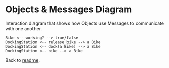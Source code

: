 # Objects & Messages Diagram

Interaction diagram that shows how Objects use Messages to communicate with one another.

```
Bike <-- working? --> true/false
DockingStation <-- release_bike --> a Bike
DockingStation <-- dock(a Bike) --> a Bike
DockingStation <-- bike --> a Bike
```
Back to [readme](README.md).
